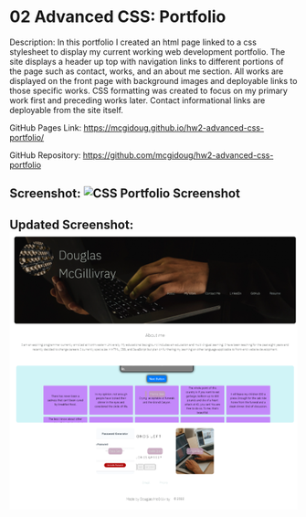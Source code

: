 # 02 Advanced CSS: Portfolio

Description: In this portfolio I created an html page linked to a css stylesheet to display my current working web development portfolio. The site displays a header up top with navigation links to different portions of the page such as contact, works, and an about me section. All works are displayed on the front page with background images and deployable links to those specific works. CSS formatting was created to focus on my primary work first and preceding works later. Contact informational links are deployable from the site itself.

GitHub Pages Link: https://mcgidoug.github.io/hw2-advanced-css-portfolio/

GitHub Repository: https://github.com/mcgidoug/hw2-advanced-css-portfolio

## Screenshot: ![CSS Portfolio Screenshot](./CSS%20Portfolio%20Screenshot.png)

## Updated Screenshot: ![Updated CSS Portfolio Screenshot](./updated-advanced-css-portfolio-screenshot.png)
